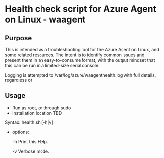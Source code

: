 # Health check script for Azure Agent on Linux - waagent

## Purpose
This is intended as a troubleshooting tool for the Azure Agent on Linux, and some related resources.  The intent is to identify common issues and present them in an easy-to-consume format, with the output mindset that this can be run in a limited-size serial console.

Logging is attempted to /var/log/azure/waagenthealth.log with full details, regardless of 

## Usage
- Run as root, or through sudo
- installation location TBD

Syntax: health.sh [-h|v]
- options:

   -h     Print this Help.
   
   -v     Verbose mode.